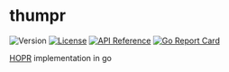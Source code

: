# thumpr

![Version](https://img.shields.io/github/tag/decanus/thumpr.svg)
[![License](https://img.shields.io/github/license/decanus/thumpr.svg)](LICENSE)
[![API Reference](
https://camo.githubusercontent.com/915b7be44ada53c290eb157634330494ebe3e30a/68747470733a2f2f676f646f632e6f72672f6769746875622e636f6d2f676f6c616e672f6764646f3f7374617475732e737667
)](https://godoc.org/github.com/decanus/thumpr) [![Go Report Card](https://goreportcard.com/badge/github.com/decanus/thumpr)](https://goreportcard.com/report/github.com/decanus/thumpr)

[HOPR](https://github.com/validitylabs/hopr) implementation in go
